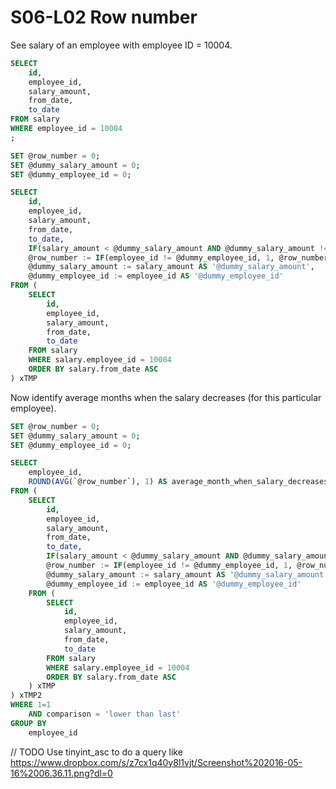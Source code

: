 # S06-L02 Row number

See salary of an employee with employee ID = 10004.

```sql
SELECT
	id,
	employee_id,
	salary_amount,
	from_date,
	to_date
FROM salary
WHERE employee_id = 10004
;
```

```sql
SET @row_number = 0;
SET @dummy_salary_amount = 0;
SET @dummy_employee_id = 0;

SELECT
	id,
	employee_id,
	salary_amount,
	from_date,
	to_date,
	IF(salary_amount < @dummy_salary_amount AND @dummy_salary_amount != 0, 'lower than last', 'higher') AS comparison,
	@row_number := IF(employee_id != @dummy_employee_id, 1, @row_number + 1) AS '@row_number',
	@dummy_salary_amount := salary_amount AS '@dummy_salary_amount',
	@dummy_employee_id := employee_id AS '@dummy_employee_id'
FROM (
	SELECT
		id,
		employee_id,
		salary_amount,
		from_date,
		to_date
	FROM salary
	WHERE salary.employee_id = 10004
	ORDER BY salary.from_date ASC
) xTMP
```

Now identify average months when the salary decreases (for this particular employee).

```sql
SET @row_number = 0;
SET @dummy_salary_amount = 0;
SET @dummy_employee_id = 0;

SELECT
	employee_id,
	ROUND(AVG(`@row_number`), 1) AS average_month_when_salary_decreases
FROM (
	SELECT
		id,
		employee_id,
		salary_amount,
		from_date,
		to_date,
		IF(salary_amount < @dummy_salary_amount AND @dummy_salary_amount != 0, 'lower than last', 'higher') AS comparison,
		@row_number := IF(employee_id != @dummy_employee_id, 1, @row_number + 1) AS '@row_number',
		@dummy_salary_amount := salary_amount AS '@dummy_salary_amount',
		@dummy_employee_id := employee_id AS '@dummy_employee_id'
	FROM (
		SELECT
			id,
			employee_id,
			salary_amount,
			from_date,
			to_date
		FROM salary
		WHERE salary.employee_id = 10004
		ORDER BY salary.from_date ASC
	) xTMP
) xTMP2
WHERE 1=1
	AND comparison = 'lower than last'
GROUP BY
	employee_id
```


// TODO
Use tinyint_asc to do a query like https://www.dropbox.com/s/z7cx1q40y8l1vjt/Screenshot%202016-05-16%2006.36.11.png?dl=0
